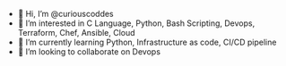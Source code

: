 - 👋 Hi, I’m @curiouscoddes
- 👀 I’m interested in C Language, Python, Bash Scripting, Devops, Terraform, Chef, Ansible, Cloud
- 🌱 I’m currently learning Python, Infrastructure as code, CI/CD pipeline 
- 💞️ I’m looking to collaborate on Devops

<!---
curiouscoddes/curiouscoddes is a ✨ special ✨ repository because its `README.md` (this file) appears on your GitHub profile.
You can click the Preview link to take a look at your changes.
--->
